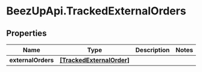 # BeezUpApi.TrackedExternalOrders

## Properties
Name | Type | Description | Notes
------------ | ------------- | ------------- | -------------
**externalOrders** | [**[TrackedExternalOrder]**](TrackedExternalOrder.md) |  | 


